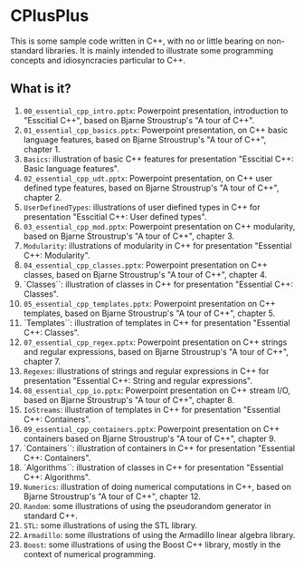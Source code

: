 # CPlusPlus
This is some sample code written in C++, with no or little bearing on
non-standard libraries.  It is mainly intended to illustrate some
programming concepts and idiosyncracies particular to C++.

## What is it?
1. `00_essential_cpp_intro.pptx`: Powerpoint presentation, introduction
    to "Esscitial C++", based on Bjarne Stroustrup's "A tour of C++".
1. `01_essential_cpp_basics.pptx`: Powerpoint presentation, on C++ basic
    language features, based on Bjarne Stroustrup's "A tour of C++",
    chapter 1.
1. `Basics`: illustration of basic C++ features for presentation
    "Esscitial C++: Basic language features".
1. `02_essential_cpp_udt.pptx`: Powerpoint presentation, on C++ user defined
    type features, based on Bjarne Stroustrup's "A tour of C++",
    chapter 2.
1. `UserDefinedTypes`: illustrations of user diefined types in C++ for
    presentation "Esscitial C++: User defined types".
1. `03_essential_cpp_mod.pptx`: Powerpoint presentation on C++ modularity,
    based on Bjarne Stroustrup's "A tour of C++", chapter 3.
1. `Modularity`: illustrations of modularity in C++ for presentation
    "Essential C++: Modularity".
1. `04_essential_cpp_classes.pptx`: Powerpoint presentation on C++ classes,
    based on Bjarne Stroustrup's "A tour of C++", chapter 4.
1. `Classes``: illustration of classes in C++ for presentation
    "Essential C++: Classes".
1. `05_essential_cpp_templates.pptx`: Powerpoint presentation on C++
    templates, based on Bjarne Stroustrup's "A tour of C++", chapter 5.
1. `Templates``: illustration of templates in C++ for presentation
    "Essential C++: Classes".
1. `07_essential_cpp_regex.pptx`: Powerpoint presentation on C++
    strings and regular expressions, based on Bjarne Stroustrup's "A
    tour of C++", chapter 7.
1. `Regexes`: illustrations of strings and regular expressions in C++
    for presentation "Essential C++: String and regular expressions".
1. `08_essential_cpp_io.pptx`: Powerpoint presentation on C++ stream I/O,
    based on Bjarne Stroustrup's "A tour of C++", chapter 8.
1. `IoStreams`: illustration of templates in C++ for presentation
    "Essential C++: Containers".
1. `09_essential_cpp_containers.pptx`: Powerpoint presentation on C++
    containers based on Bjarne Stroustrup's "A tour of C++", chapter 9.
1. `Containers``: illustration of containers in C++ for presentation
    "Essential C++: Containers".
1. `Algorithms``: illustration of classes in C++ for presentation
    "Essential C++: Algorithms".
1. `Numerics`: illustration of doing numerical computations in C++, based
    on Bjarne Stroustrup's "A tour of C++", chapter 12.
1. `Random`: some illustrations of using the pseudorandom generator in
    standard C++.
1. `STL`: some illustrations of using the STL library.
1. `Armadillo`: some illustrations of using the Armadillo linear algebra
    library.
1. `Boost`: some illustrations of using the Boost C++ library,
    mostly in the context of numerical programming.
